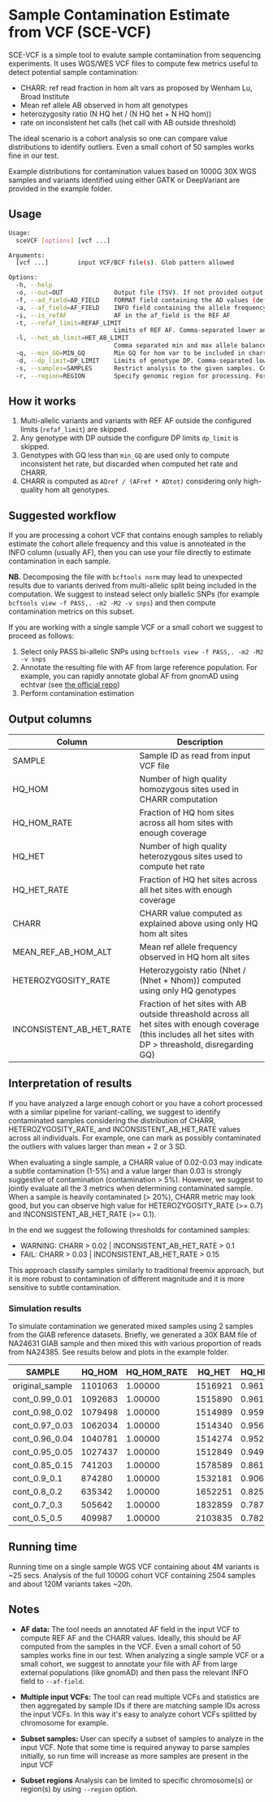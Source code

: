 # Sample Contamination Estimate from VCF (SCE-VCF)

SCE-VCF is a simple tool to evalute sample contamination from sequencing experiments. It uses WGS/WES VCF files to compute few metrics useful to detect potential sample contamination:

- CHARR: ref read fraction in hom alt vars as proposed by Wenham Lu, Broad Institute
- Mean ref allele AB observed in hom alt genotypes
- heterozygosity ratio (N HQ het / (N HQ het + N HQ hom))
- rate on inconsistent het calls (het call with AB outside threshold)

The ideal scenario is a cohort analysis so one can compare value distributions to identify outliers. Even a small cohort of 50 samples works fine in our test.

Example distributions for contamination values based on 1000G 30X WGS samples and variants identified using either GATK or DeepVariant are provided in the example folder.

## Usage

```bash
Usage:
  sceVCF [options] [vcf ...]

Arguments:
  [vcf ...]        input VCF/BCF file(s). Glob pattern allowed

Options:
  -h, --help
  -o, --out=OUT              Output file (TSV). If not provided output to stdout
  -f, --ad_field=AD_FIELD    FORMAT field containing the AD values (default: AD)
  -a, --af_field=AF_FIELD    INFO field containing the allele frequency (default: AF)
  -i, --is_refAF             AF in the af_field is the REF AF
  -t, --refaf_limit=REFAF_LIMIT
                             Limits of REF AF. Comma-separated lower and upper limit (default: 0.1,0.9)
  -l, --het_ab_limit=HET_AB_LIMIT
                             Comma separated min and max allele balance accepted for het calls (default: 0.25,0.75)
  -q, --min_GQ=MIN_GQ        Min GQ for hom var to be included in charr computation (default: 20)
  -d, --dp_limit=DP_LIMIT    Limits of genotype DP. Comma-separated lower and upper limit (default: 20,100)
  -s, --samples=SAMPLES      Restrict analysis to the given samples. Comma separated list or file wiht one sample per line
  -r, --region=REGION        Specify genomic region for processing. Format is chr[:start-end]. Comma-separated list of regions or file with 1 region per line.
```

## How it works

1. Multi-allelic variants and variants with REF AF outside the configured limits (`refaf_limit`) are skipped.
2. Any genotype with DP outside the configure DP limits `dp_limit` is skipped.
3. Genotypes with GQ less than `min_GQ` are used only to compute inconsistent het rate, but discarded when computed het rate and CHARR.
4. CHARR is computed as `ADref / (AFref * ADtot)` considering only high-quality hom alt genotypes.

## Suggested workflow

If you are processing a cohort VCF that contains enough samples to reliably estimate the cohort allele frequency and this value is annoteated in the INFO column (usually AF), then you can use your file directly to estimate contamination in each sample.

**NB.** Decomposing the file with `bcftools norm` may lead to unexpected results due to variants derived from multi-allelic split being included in the computation. We suggest to instead select only biallelic SNPs (for example `bcftools view -f PASS,. -m2 -M2 -v snps`) and then compute contamination metrics on this subset.

If you are working with a single sample VCF or a small cohort we suggest to proceed as follows:

1. Select only PASS bi-allelic SNPs using `bcftools view -f PASS,. -m2 -M2 -v snps`
2. Annotate the resulting file with AF from large reference population. For example, you can rapidly annotate global AF from gnomAD using echtvar (see [the official repo](https://github.com/brentp/echtvar))
3. Perform contamination estimation

## Output columns

| Column | Description |
|--------|-------------|
| SAMPLE | Sample ID as read from input VCF file |
| HQ_HOM | Number of high quality homozygous sites used in CHARR computation |
| HQ_HOM_RATE | Fraction of HQ hom sites across all hom sites with enough coverage |
| HQ_HET | Number of high quality heterozygous sites used to compute het rate |
| HQ_HET_RATE | Fraction of HQ het sites across all het sites with enough coverage |
| CHARR | CHARR value computed as explained above using only HQ hom alt sites |
| MEAN_REF_AB_HOM_ALT | Mean ref allele frequency observed in HQ hom alt sites |
| HETEROZYGOSITY_RATE | Heterozygoisty ratio (Nhet / (Nhet + Nhom)) computed using only HQ genotypes |
| INCONSISTENT_AB_HET_RATE | Fraction of het sites with AB outside threashold across all het sites with enough coverage (this includes all het sites with DP > threashold, disregarding GQ) |

## Interpretation of results

If you have analyzed a large enough cohort or you have a cohort processed with a similar pipeline for variant-calling, we suggest to identify contaminated samples considering the distribution of CHARR, HETEROZYGOSITY_RATE, and INCONSISTENT_AB_HET_RATE values across all individuals. For example, one can mark as possibly contaminated the outliers with values larger than mean + 2 or 3 SD.

When evaluating a single sample, a CHARR value of 0.02-0.03 may indicate a subtle contamination (1-5%) and a value larger than 0.03 is strongly suggestive of contamination (contamination > 5%). However, we suggest to jointly evaluate all the 3 metrics when determining contaminated sample. When a sample is heavily contaminated (> 20%), CHARR metric may look good, but you can observe high value for HETEROZYGOSITY_RATE (>= 0.7) and INCONSISTENT_AB_HET_RATE (>= 0.1).

In the end we suggest the following thresholds for contamined samples:

- WARNING: CHARR > 0.02 | INCONSISTENT_AB_HET_RATE > 0.1
- FAIL: CHARR > 0.03 | INCONSISTENT_AB_HET_RATE > 0.15

This approach classify samples similarly to traditional freemix approach, but it is more robust to contamination of different magnitude and it is more sensitive to subtle contamination.

### Simulation results

To simulate contamination we generated mixed samples using 2 samples from the GIAB reference datasets. Briefly, we generated a 30X BAM file of NA24631 GIAB sample and then mixed this with various proportion of reads from NA24385. See results below and plots in the example folder.

|SAMPLE         |HQ_HOM |HQ_HOM_RATE|HQ_HET |HQ_HET_RATE|CHARR  |MEAN_REF_AB_HOM_ALT|HETEROZYGOSITY_RATE|INCONSISTENT_AB_HET_RATE|
|---------------|-------|-----------|-------|-----------|-------|-------------------|-------------------|------------------------|
|original_sample|1101063|1.00000    |1516921|0.96191    |0.01144|0.00371            |0.57942            |0.00999                 |
|cont_0.99_0.01 |1092683|1.00000    |1515890|0.96113    |0.01669|0.00598            |0.58112            |0.01068                 |
|cont_0.98_0.02 |1079498|1.00000    |1514989|0.95938    |0.02134|0.00794            |0.58393            |0.01249                 |
|cont_0.97_0.03 |1062034|1.00000    |1514340|0.95648    |0.02543|0.00963            |0.58778            |0.01580                 |
|cont_0.96_0.04 |1040781|1.00000    |1514274|0.95240    |0.02899|0.01107            |0.59266            |0.02079                 |
|cont_0.95_0.05 |1027437|1.00000    |1512849|0.94977    |0.03044|0.01164            |0.59554            |0.02412                 |
|cont_0.85_0.15 |741203 |1.00000    |1578589|0.86162    |0.04422|0.01578            |0.68049            |0.15782                 |
|cont_0.9_0.1   |874280 |1.00000    |1532181|0.90654    |0.04179|0.01559            |0.63669            |0.08385                 |
|cont_0.8_0.2   |635342 |1.00000    |1652251|0.82522    |0.04192|0.01431            |0.72227            |0.22597                 |
|cont_0.7_0.3   |505642 |1.00000    |1832859|0.78729    |0.03092|0.00972            |0.78378            |0.29380                 |
|cont_0.5_0.5   |409987 |1.00000    |2103835|0.78209    |0.01383|0.00371            |0.83691            |0.29484                 |

## Running time

Running time on a single sample WGS VCF containing about 4M variants is ~25 secs. Analysis of the full 1000G cohort VCF containing 2504 samples and about 120M variants takes ~20h.

## Notes

- **AF data:** The tool needs an annotated AF field in the input VCF to compute REF AF and the CHARR values. Ideally, this should be AF computed from the samples in the VCF. Even a small cohort of 50 samples works fine in our test. When analyzing a single sample VCF or a small cohort, we suggest to annotate your file with AF from large external populations (like gnomAD) and then pass the relevant INFO field to `--af-field`.

- **Multiple input VCFs:** The tool can read multiple VCFs and statistics are then aggregated by sample IDs if there are matching sample IDs across the input VCFs. In this way it's easy to analyze cohort VCFs splitted by chromosome for example.

- **Subset samples:** User can specify a subset of samples to analyze in the input VCF. Note that some time is required anyway to parse samples initially, so run time will increase as more samples are present in the input VCF

- **Subset regions** Analysis can be limited to specific chromosome(s) or region(s) by using `--region` option.
